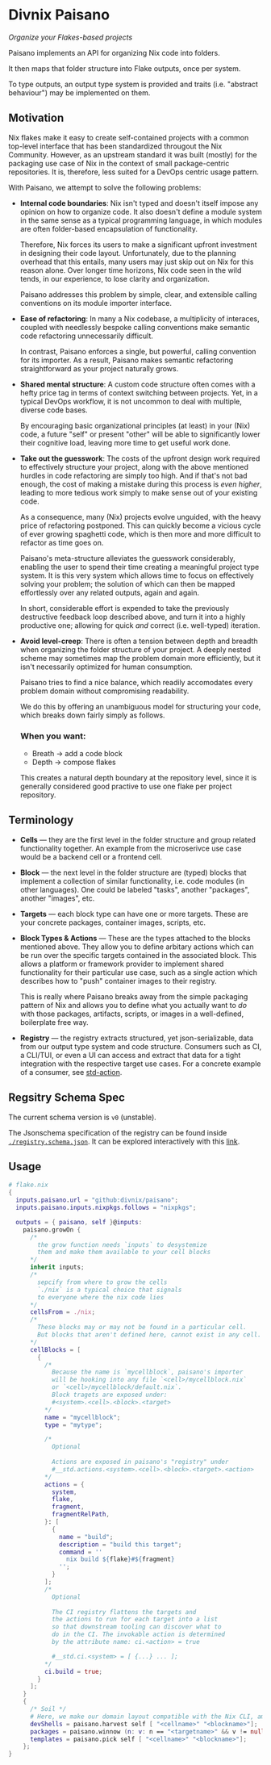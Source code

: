 <!--
SPDX-FileCopyrightText: 2022 The Standard Authors

SPDX-License-Identifier: Unlicense
-->

# Divnix Paisano

_Organize your Flakes-based projects_

Paisano implements an API for organizing Nix code into folders.

It then maps that folder structure into Flake outputs, once per system.

To type outputs, an output type system is provided and traits (i.e. "abstract behaviour") may be implemented on them.

## Motivation

Nix flakes make it easy to create self-contained projects with a common top-level interface that has been standardized througout the Nix Community.
However, as an upstream standard it was built (mostly) for the packaging use case of Nix in the context of small package-centric repositories.
It is, therefore, less suited for a DevOps centric usage pattern.

With Paisano, we attempt to solve the following problems:

- **Internal code boundaries**:
  Nix isn't typed and doesn't itself impose any opinion on how to organize code.
  It also doesn't define a module system in the same sense as a typical programming language, in which modules are often folder-based encapsulation of functionality.
  
  Therefore, Nix forces its users to make a significant upfront investment in designing their code layout.
  Unfortunately, due to the planning overhead that this entails, many users may just skip out on Nix for this reason alone.
  Over longer time horizons, Nix code seen in the wild tends, in our experience, to lose clarity and organization.
  
  Paisano addresses this problem by simple, clear, and extensible calling conventions on its module importer interface.

- **Ease of refactoring**:
  In many a Nix codebase, a multiplicity of interaces, coupled with needlessly bespoke calling conventions make semantic code refactoring unnecessarily difficult.
  
  In contrast, Paisano enforces a single, but powerful, calling convention for its importer. As a result, Paisano makes semantic refactoring straightforward as your project naturally grows.

- **Shared mental structure**:
  A custom code structure often comes with a hefty price tag in terms of context switching between projects.
  Yet, in a typical DevOps workflow, it is not uncommon to deal with multiple, diverse code bases.
  
  By encouraging basic organizational principles (at least) in your (Nix) code, a future "self" or present "other" will be able to significantly lower their cognitive load,
  leaving more time to get useful work done.

  
- **Take out the guesswork**:
  The costs of the upfront design work required to effectively structure your project, along with the above mentioned hurdles in code refactoring are simply too high.
  And if that's not bad enough, the cost of making a mistake during this process is _even higher_, leading to more tedious work simply to make sense out of your existing code.
  
  As a consequence, many (Nix) projects evolve unguided, with the heavy price of refactoring postponed.
  This can quickly become a vicious cycle of ever growing spaghetti code, which is then more and more difficult to refactor as time goes on.
  
  Paisano's meta-structure alleviates the guesswork considerably, enabling the user to spend their time creating a meaningful project type system.
  It is this very system which allows time to focus on effectively solving your problem; the solution of which can then be mapped effortlessly over any related outputs, again and again.

  In short, considerable effort is expended to take the previously destructive feedback loop described above, and turn it into a highly productive one; allowing for quick _and_ correct (i.e. well-typed) iteration.
  
- **Avoid level-creep**:
  There is often a tension between depth and breadth when organizing the folder structure of your project.
  A deeply nested scheme may sometimes map the problem domain more efficiently, but it isn't necessarily optimized for human consumption.
  
  Paisano tries to find a nice balance, which readily accomodates every problem domain without compromising readability.

  We do this by offering an unambiguous model for structuring your code, which breaks down fairly simply as follows.

  ### When you want:
  - Breath &#8594; add a code block
  - Depth &#8594; compose flakes

  This creates a natural depth boundary at the repository level, since it is generally considered good practive to use one flake per project repository.

## Terminology

- **Cells** &mdash; they are the first level in the folder structure and group related functionality together.
  An example from the microserivce use case would be a backend cell or a frontend cell.
   
- **Block** &mdash; the next level in the folder structure are (typed) blocks that implement a collection of similar functionality, i.e. code modules (in other languages).
  One could be labeled "tasks", another "packages", another "images", etc.

- **Targets** &mdash; each block type can have one or more targets.
  These are your concrete packages, container images, scripts, etc.

- **Block Types & Actions** &mdash;
  These are the types attached to the blocks mentioned above. They allow you to define arbitary actions which can be run over the specific targets contained in the associated block.
  This allows a platform or framework provider to implement shared functionality for their particular use case, such as a single action which describes how to "push" container images to their registry.

  This is really where Paisano breaks away from the simple packaging pattern of Nix and allows you to define what you actually want to _do_ with those packages, artifacts, scripts, or images in a well-defined, boilerplate free way.

- **Registry** &mdash; the registry extracts structured, yet json-serializable, data from our output type system and code structure.
  Consumers such as CI, a CLI/TUI, or even a UI can access and extract that data for a tight integration with the respective target use cases. For a concrete example of a consumer, see [std-action](https://github.com/divnix/std-action).
  

## Regsitry Schema Spec

The current schema version is `v0` (unstable).

The Jsonschema specification of the registry can be found inside [`./registry.schema.json`](./registry.schema.json).
It can be explored interactively with this [link][explore-registry-schema].

[explore-registry-schema]: https://json-schema-viewer.vercel.app/view?url=https%3A%2F%2Fraw.githubusercontent.com%2Fdivnix%2Fpaisano%2Fmain%2Fregistry.schema.json&description_is_markdown=on&expand_buttons=on&show_breadcrumbs=on&with_footer=on&template_name=js

## Usage

```nix
# flake.nix
{
  inputs.paisano.url = "github:divnix/paisano";
  inputs.paisano.inputs.nixpkgs.follows = "nixpkgs";

  outputs = { paisano, self }@inputs: 
    paisano.growOn {
      /* 
        the grow function needs `inputs` to desystemize
        them and make them available to your cell blocks
      */
      inherit inputs;
      /* 
        sepcify from where to grow the cells
        `./nix` is a typical choice that signals
        to everyone where the nix code lies
      */
      cellsFrom = ./nix;
      /*
        These blocks may or may not be found in a particular cell.
        But blocks that aren't defined here, cannot exist in any cell.
      */
      cellBlocks = [
        {
          /*
            Because the name is `mycellblock`, paisano's importer
            will be hooking into any file `<cell>/mycellblock.nix`
            or `<cell>/mycellblock/default.nix`.
            Block tragets are exposed under:
            #<system>.<cell>.<block>.<target>
          */
          name = "mycellblock";
          type = "mytype";

          /*
            Optional
            
            Actions are exposed in paisano's "registry" under
            #__std.actions.<system>.<cell>.<block>.<target>.<action>
          */
          actions = {
            system,
            flake,
            fragment,
            fragmentRelPath,
          }: [
            {
              name = "build";
              description = "build this target";
              command = ''
                nix build ${flake}#${fragment}
              '';
            }
          ];
          /*
            Optional
            
            The CI registry flattens the targets and
            the actions to run for each target into a list
            so that downstream tooling can discover what to
            do in the CI. The invokable action is determined
            by the attribute name: ci.<action> = true

            #__std.ci.<system> = [ {...} ... ];
          */
          ci.build = true;
        }
      ];
    }
    {
      /* Soil */
      # Here, we make our domain layout compatible with the Nix CLI, among others
      devShells = paisano.harvest self [ "<cellname>" "<blockname>"];
      packages = paisano.winnow (n: v: n == "<targetname>" && v != null ) self [ "<cellname>" "<blockname>"];
      templates = paisano.pick self [ "<cellname>" "<blockname>"];
    };
}
```
